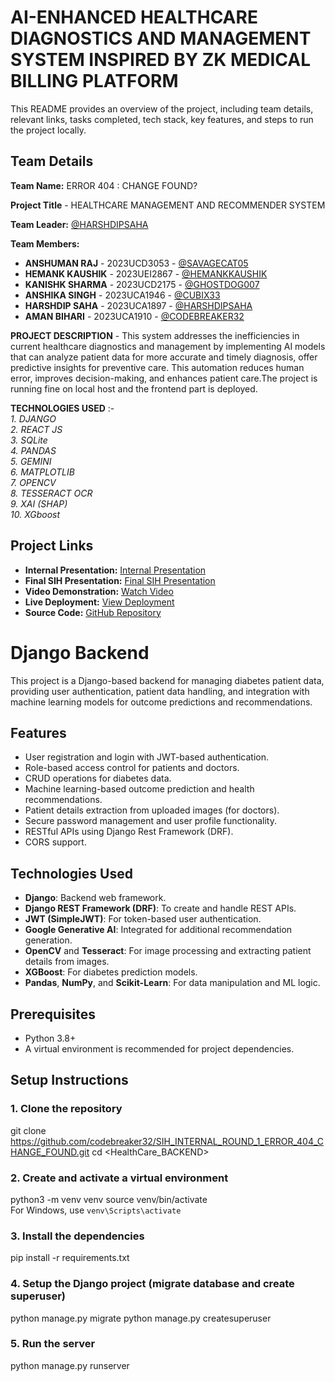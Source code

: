 ﻿# AI-ENHANCED HEALTHCARE DIAGNOSTICS AND MANAGEMENT SYSTEM INSPIRED BY ZK MEDICAL BILLING PLATFORM

This README provides an overview of the project, including team details, relevant links, tasks completed, tech stack, key features, and steps to run the project locally.

## Team Details

**Team Name:** ERROR 404 : CHANGE FOUND?

**Project Title** - HEALTHCARE MANAGEMENT AND RECOMMENDER SYSTEM 

**Team Leader:** [@HARSHDIPSAHA](https://github.com/HARSHDIPSAHA)

**Team Members:**

- **ANSHUMAN RAJ** - 2023UCD3053 - [@SAVAGECAT05](https://github.com/SAVAGECAT05)
- **HEMANK KAUSHIK** - 2023UEI2867 - [@HEMANKKAUSHIK](https://github.com/HEMANKKAUSHIK)
- **KANISHK SHARMA** - 2023UCD2175 - [@GHOSTDOG007](https://github.com/GHOSTDOG007)
- **ANSHIKA SINGH** - 2023UCA1946 - [@CUBIX33](https://github.com/CUBIX33)
- **HARSHDIP SAHA** - 2023UCA1897 - [@HARSHDIPSAHA](https://github.com/HARSHDIPSAHA)
- **AMAN BIHARI** - 2023UCA1910 - [@CODEBREAKER32](https://github.com/CODEBREAKER32)

**PROJECT DESCRIPTION** - This system addresses the inefficiencies in current healthcare diagnostics and management by implementing AI models that can analyze patient data for more accurate and timely diagnosis, offer predictive insights for preventive care. This automation reduces human error, improves decision-making, and enhances patient care.The project is running fine on local host and the frontend part is deployed.

**TECHNOLOGIES USED** :- <br>
*1. DJANGO* <br>
*2. REACT JS* <br>
*3. SQLite* <br>
*4. PANDAS* <br>
*5. GEMINI* <br>
*6. MATPLOTLIB* <br>
*7. OPENCV* <br>
*8. TESSERACT OCR* <br>
*9. XAI (SHAP)* <br>
*10. XGboost* <br>
## Project Links

- **Internal Presentation:** [Internal Presentation](https://github.com/codebreaker32/SIH_INTERNAL_ROUND_1_ERROR_404_CHANGE_FOUND/blob/main/files/Internal_PPT_ERROR404_CHANGE_FOUND.pdf)
- **Final SIH Presentation:** [Final SIH Presentation](https://github.com/codebreaker32/SIH_INTERNAL_ROUND_1_ERROR_404_CHANGE_FOUND/blob/main/files/SIH_PPT_ERROR404_CHANGE_FOUND.pdf)
- **Video Demonstration:** [Watch Video](https://youtu.be/XL4BwAEqjc4)
- **Live Deployment:** [View Deployment](https://healthy002.netlify.app/)
- **Source Code:** [GitHub Repository](https://github.com/codebreaker32/SIH_INTERNAL_ROUND_1_ERROR_404_CHANGE_FOUND)

# Django Backend 

This project is a Django-based backend for managing diabetes patient data, providing user authentication, patient data handling, and integration with machine learning models for outcome predictions and recommendations.

## Features
- User registration and login with JWT-based authentication.
- Role-based access control for patients and doctors.
- CRUD operations for diabetes data.
- Machine learning-based outcome prediction and health recommendations.
- Patient details extraction from uploaded images (for doctors).
- Secure password management and user profile functionality.
- RESTful APIs using Django Rest Framework (DRF).
- CORS support.

## Technologies Used
- **Django**: Backend web framework.
- **Django REST Framework (DRF)**: To create and handle REST APIs.
- **JWT (SimpleJWT)**: For token-based user authentication.
- **Google Generative AI**: Integrated for additional recommendation generation.
- **OpenCV** and **Tesseract**: For image processing and extracting patient details from images.
- **XGBoost**: For diabetes prediction models.
- **Pandas**, **NumPy**, and **Scikit-Learn**: For data manipulation and ML logic.
  
## Prerequisites

- Python 3.8+
- A virtual environment is recommended for project dependencies.

## Setup Instructions

### 1. Clone the repository
git clone <https://github.com/codebreaker32/SIH_INTERNAL_ROUND_1_ERROR_404_CHANGE_FOUND.git>
cd <HealthCare_BACKEND>

### 2. Create and activate a virtual environment
python3 -m venv venv
source venv/bin/activate  
For Windows, use `venv\Scripts\activate`

### 3. Install the dependencies
pip install -r requirements.txt

### 4. Setup the Django project (migrate database and create superuser)
python manage.py migrate
python manage.py createsuperuser

### 5. Run the server
python manage.py runserver

